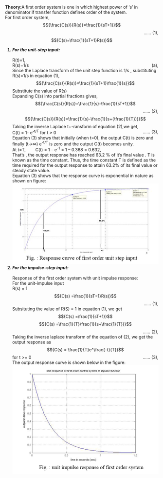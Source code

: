 <script src='https://cdnjs.cloudflare.com/ajax/libs/mathjax/2.7.4/MathJax.js?config=default'></script>

<strong>Theory:</strong>A first order system is one in which highest power of ‘s’ in denominator if transfer function defines order of the system.
					<br>For first order system,
					$${\frac{C(s)}{R(s)}=\frac{1}{sT+1}}$$ <span style="float: right;">...... (1),</span><br>
					$${C(s)=\frac{1}{sT+1}R(s)}$$
					<ol>
						<strong><li><em>For the unit-step input:</em></li></strong>
						<br>R(t)=1,<br>R(s)=1/s <span style="float: right;">(a),</span><br>
						Since the Laplace transform of the unit step function is 1/s , substituting R(s)=1/s in equation (1),
						$${\frac{C(s)}{R(s)}=\frac{1}{sT+1}\frac{1}{s}}$$ 
						Substitute the value of R(s)<br>
						Expanding C(s) into partial fractions gives,
						$${\frac{C(s)}{R(s)}=\frac{1}{s}-\frac{1}{sT+1}}$$<span style="float:right;">...... (2),</span><br>
						$${\frac{C(s)}{R(s)}=\frac{1}{s}-\frac{1}{s+(\frac{1}{T})}}$$
						Taking the inverse Laplace t+-ransform of equation (2),we get,<br>
						C(t) = 1- e<sup>-t/T</sup> for t ≥ 0 <span style="float:right;">...... (3),</span><br>
						Equation (3) shows that initially (when t=0), the output C(t) is zero and finally (t→∞) e<sup>-t/T</sup> is zero and the output C(t) becomes unity. 
						<br>
						At t=T,&emsp;&emsp; C(t) = 1 – e<sup>-1</sup> = 1 – 0.368 = 0.632,<br>
						That’s , the output response has reached 63.2 % of it’s final value . T is known as the time constant. Thus, the time constant T is defined as the time required for the output response to attain 63.2% of its final value or steady state value.<br>
						Equation (3) shows that the response curve is exponential in nature as shown on figure:
						<br>
						<img src="./images/steprespo1.png">
						<strong><li><em>For the impulse-step input:</em></li></strong><br>
						Response of the first order system with unit impulse response:
						<br>
						For the unit-impulse input<br>
						R(s) = 1
						<br>
						 $${C(s) =\frac{1}{sT+1}R(s)}$$ <span style="float: right;">...... (1),</span>
						<br>
						Subsituting the value of R(S) = 1 in equation (1), we get
						<br>
						$${C(s) =\frac{1}{sT+1}}$$
						$${C(s) =\frac{1}{T}\frac{1}{s+\frac{1}{T}}}$$ <span style="float: right;">...... (2),</span><br>
						Taking the inverse laplace transform of the equation of (2), we get the output response as
						$${C(s) = \frac{1}{T}e^\frac{-t}{T}}$$ for t >= 0 <span style="float: right;">...... (3),</span><br>
						The output response curve is shown below in the figure:<br>
						<img src="./images/impulserespo1.png">
					</ol>